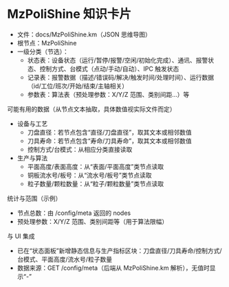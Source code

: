 ﻿# MzPoliShine 知识卡片

- 文件：docs/MzPoliShine.km（JSON 思维导图）
- 根节点：MzPoliShine
- 一级分类（节选）：
  - 状态表：设备状态（运行/暂停/报警/空闲/初始化完成）、通讯、报警状态、控制方式、台模式（点动/手动/自动）、IPC 触发状态
  - 记录表：报警数据（描述/错误码/解决/触发时间/处理时间）、运行数据（id/工位/班次/开始/结束/主轴相关）
  - 参数表：算法表（预处理参数：X/Y/Z 范围、类别间距…）等

可能有用的数据（从节点文本抽取，具体数值视实际文件而定）
- 设备与工艺
  - 刀盘直径：若节点包含“直径/刀盘直径”，取其文本或相邻数值
  - 刀具寿命：若节点包含“寿命/刀具寿命”，取其文本或相邻数值
  - 控制方式/台模式：从相应分类直接读取
- 生产与算法
  - 平面高度/表面高度：从“表面/平面高度”类节点读取
  - 铜板流水号/板号：从“流水号/板号”类节点读取
  - 粒子数量/颗粒数量：从“粒子/颗粒数量”类节点读取

统计与范围（示例）
- 节点总数：由 /config/meta 返回的 nodes
- 预处理参数：X/Y/Z 范围、类别间距等（用于算法限幅）

与 UI 集成
- 已在“状态面板”新增静态信息与生产指标区块：刀盘直径/刀具寿命/控制方式/台模式、平面高度/流水号/粒子数量
- 数据来源：GET /config/meta（后端从 MzPoliShine.km 解析），无值时显示“-”

